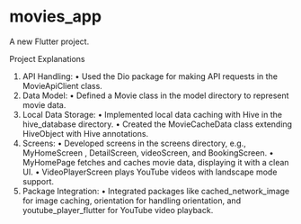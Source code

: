 # movies_app

A new Flutter project.

Project Explanations
1.	API Handling:
•	Used the Dio package for making API requests in the MovieApiClient class.
2.	Data Model:
•	Defined a Movie class in the model directory to represent movie data.
3.	Local Data Storage:
•	Implemented local data caching with Hive in the hive_database directory.
•	Created the MovieCacheData class extending HiveObject with Hive annotations.
4.	Screens:
•	Developed screens in the screens directory, e.g., MyHomeScreen , DetailScreen, videoScreen,  and BookingScreen.
•	MyHomePage fetches and caches movie data, displaying it with a clean UI.
•	VideoPlayerScreen plays YouTube videos with landscape mode support.
5.	Package Integration:
•	Integrated packages like cached_network_image for image caching, orientation for handling orientation, and youtube_player_flutter for YouTube video playback.

